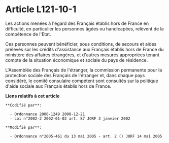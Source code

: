 # Article L121-10-1

Les actions menées à l'égard des Français établis hors de France en difficulté, en particulier les personnes âgées ou
handicapées, relèvent de la compétence de l'Etat.

Ces personnes peuvent bénéficier, sous conditions, de secours et aides prélevés sur les crédits d'assistance aux Français
établis hors de France du ministère des affaires étrangères, et d'autres mesures appropriées tenant compte de la situation
économique et sociale du pays de résidence.

L'Assemblée des Français de l'étranger, la commission permanente pour la protection sociale des Français de l'étranger et,
dans chaque pays considéré, le comité consulaire compétent sont consultés sur la politique d'aide sociale aux Français
établis hors de France.

**Liens relatifs à cet article**

	**Codifié par**:

	  - Ordonnance 2000-1249 2000-12-21
	  - Loi n°2002-2 2002-01-02 art. 87 JORF 3 janvier 2002

	**Modifié par**:

	  - Ordonnance n°2005-461 du 13 mai 2005 - art. 2 () JORF 14 mai 2005
